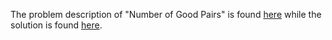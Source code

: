The problem description of "Number of Good Pairs" is found [here](https://leetcode.com/problems/number-of-good-pairs/) while the solution is found [here](https://github.com/aurimas13/Solutions-To-Problems/blob/main/LeetCode/Python%20Solutions/Number%20of%20Good%20Pairs/number.py).
